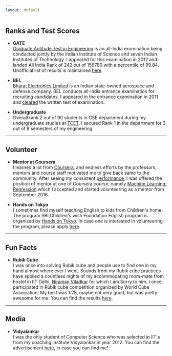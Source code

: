 ```yaml
---
layout: default
---
```


## Ranks and Test Scores    

* **GATE**      
  [Graduate Aptitude Test in Engineering](https://en.wikipedia.org/wiki/Graduate_Aptitude_Test_in_Engineering) is an all-India examination being conducted jointly by the Indian Institute of Science and seven Indian Institutes of Technology. I appeared for this examination in 2012 and landed All India Rank of 242 out of 156780 with a percentile of 99.84.
  Unofficial list of results is maintained [here](https://www.facebook.com/permalink.php?story_fbid=350369668379477&id=161398677276578&stream_ref=5).

* **BEL**     
  [Bharat Electronics Limited](http://bel-india.com/) is an Indian state-owned aerospace and defense company. BEL conducts all-India entrance examination for recruiting candidates. I appeared in the entrance examination in 2011 and [cleared](http://specialtest.in/bel2011/BEL2011IntList.PDF) the written test of examination.

* **Undergraduate**    
  Overall rank 2 out of 90 students in CSE department during my undergraduate studies at [TCET](http://www.trubainstitute.ac.in/GROUP-OF-INSTITUTIONS/tcet_new). I secured Rank 1 in the department for 3 out of 8 semesters of my engineering.

---

## Volunteer

* **Mentor at Coursera**    
  I learned a lot from [Coursera](https://www.coursera.org/), and endless efforts by the professors, mentors and course staff motivated me to give back same to the community. After seeing my consistent [performance](/academics), I was offered the position of mentor at one of Coursera course, namely [Machine Learning: Regression](https://www.coursera.org/learn/ml-regression) which I accepted and started volunteering as a mentor from September 2016.

* **Hands on Tokyo**        
  I sometimes find myself teaching English to kids from Children's home. The program SBI Children's wish Foundation English program is organized by [Hands on Tokyo](http://www.handsontokyo.org/). In case one is interested in volunteering the program, please apply [here](http://www.handsontokyo.org/en/about_us/_volunteer_leaders_needed).

---

## Fun Facts

* **Rubik Cube**    
  I was once into solving Rubik cube and people use to find one in my hand almost where ever I went. Sounds from my Rubik cube practices have spoiled a countless nights of my accommodating room-mate from hostel in IIT Delhi, [Niranjan Viladkar](https://sites.google.com/site/niranjanviladkar/) for which I am Sorry to him. I once participated in Rubik cube competition organized by World Cube Association. My best was 1:28, maybe not very good, but was pretty awesome for me. You can find the results [here](https://www.worldcubeassociation.org/results/p.php?i=2014DAUL01).

---

## Media

* **Vidyalankar**     
  I was the only student of Computer Science who was selected in IIT's from my coaching institute Vidyalankar in year 2012. You can find the advertisement [here](http://www.vidyalankar.org/file/gate/GATE-Pros.pdf), in case you can find me!